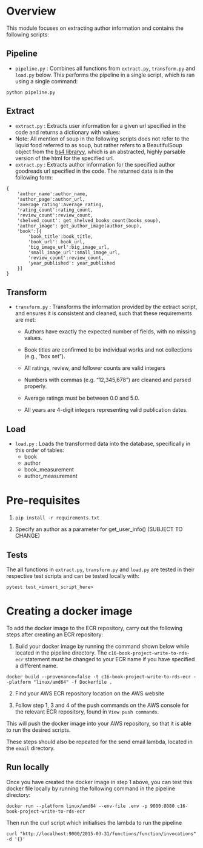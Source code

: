 # Overview

This module focuses on extracting author information and contains the following scripts:

## Pipeline
- `pipeline.py` : Combines all functions from `extract.py`, `transform.py` and `load.py` below. This performs the pipeline in a single script, which is ran using a single command:
```
python pipeline.py
```


## Extract
- `extract.py` : Extracts user information for a given url specified in the code and returns a dictionary with values:
- Note: All mention of soup in the following scripts does not refer to the liquid food referred to as soup, but rather refers to a BeautifulSoup object from the [bs4 libraryy](https://www.crummy.com/software/BeautifulSoup/bs4/doc/), which is an abstracted, highly parsable version of the html for the specified url.
- `extract.py` : Extracts author information for the specified author goodreads url specified in the code. The returned data is in the following form:
```
{
    'author_name':author_name,
    'author_page':author_url,
    'average_rating':average_rating,
    'rating_count':rating_count,
    'review_count':review_count,
    'shelved_count': get_shelved_books_count(books_soup),
    'author_image': get_author_image(author_soup),
    'book':[{
        'book_title':book_title,
        'book_url': book_url,
        'big_image_url':big_image_url,
        'small_image_url':small_image_url,
        'review_count':review_count,
        'year_published': year_published
    }]
}
```

## Transform
- `transform.py` : Transforms the information provided by the extract script, and ensures it is consistent and cleaned, such that these requirements are met:

    
    - Authors have exactly the expected number of fields, with no missing values.

    - Book titles are confirmed to be individual works and not collections (e.g., “box set”).

    - All ratings, review, and follower counts are valid integers

    - Numbers with commas (e.g. “12,345,678”) are cleaned and parsed properly.

    - Average ratings must be between 0.0 and 5.0.

    - All years are 4-digit integers representing valid publication dates.

## Load
- `load.py` : Loads the transformed data into the database, specifically in this order of tables:
    - book
    - author
    - book_measurement
    - author_measurement


# Pre-requisites

1. `pip install -r requirements.txt`

2. Specify an author as a parameter for get_user_info() (SUBJECT TO CHANGE)

## Tests

The all functions in `extract.py`, `transform.py` and `load.py` are tested in their respective test scripts and can be tested locally with:

```
pytest test_<insert_script_here>
```




# Creating a docker image

To add the docker image to the ECR repository, carry out the following steps after creating an ECR repository:

1. Build your docker image by running the command shown below while located in the pipeline directory. The `c16-book-project-write-to-rds-ecr` statement must be changed to your ECR name if you have specified a different name.

```
docker build --provenance=false -t c16-book-project-write-to-rds-ecr --platform "linux/amd64" -f Dockerfile .
```

2. Find your AWS ECR repository location on the AWS website


3. Follow step 1, 3 and 4 of the push commands on the AWS console for the relevant ECR repository, found in `View push commands`.

This will push the docker image into your AWS repository, so that it is able to run the desired scripts.

These steps should also be repeated for the send email lambda, located in the `email` directory.

## Run locally

Once you have created the docker image in step 1 above, you can test this docker file locally by running the following command in the pipeline directory:

```
docker run --platform linux/amd64 --env-file .env -p 9000:8080 c16-book-project-write-to-rds-ecr
```

Then run the curl script which initialises the lambda to run the pipeline

```
curl "http://localhost:9000/2015-03-31/functions/function/invocations" -d '{}'
```